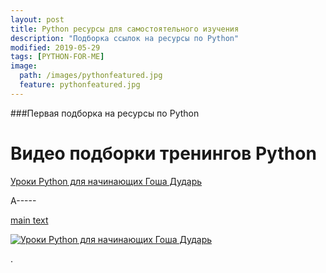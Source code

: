 ```yaml
---
layout: post
title: Python ресурсы для самостоятельного изучения
description: "Подборка ссылок на ресурсы по Python"
modified: 2019-05-29
tags: [PYTHON-FOR-ME]
image:
  path: /images/pythonfeatured.jpg
  feature: pythonfeatured.jpg
---
```


###Первая подборка на ресурсы по Python

# Видео подборки тренингов Python

[Уроки Python для начинающих Гоша Дударь](https://www.youtube.com/watch?v=n0xtO0x81cg&list=PL0lO_mIqDDFXgfuxOEDTCwsWmKezOaDTu)

A-----

[main text](https://img.youtube.com/vi/n0xtO0x81cg>/0.jpg)


[![Уроки Python для начинающих Гоша Дударь](https://img.youtube.com/vi/n0xtO0x81cg>/0.jpg)](https://www.youtube.com/watch?v=n0xtO0x81cg&list=PL0lO_mIqDDFXgfuxOEDTCwsWmKezOaDTu)

.